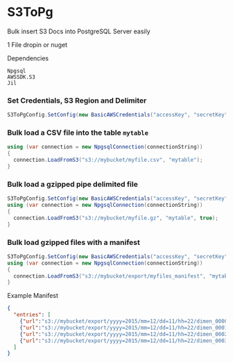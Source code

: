 # S3ToPg
Bulk insert S3 Docs into PostgreSQL Server easily

1 File dropin or nuget 

Dependencies
```
Npgsql
AWSSDK.S3
Jil
```

### Set Credentials, S3 Region and Delimiter

```cs
S3ToPgConfig.SetConfig(new BasicAWSCredentials("accessKey", "secretKey"), RegionEndpoint.US-West-2, ",");
```


### Bulk load a CSV file into the table ``mytable`` 
```cs
using (var connection = new NpgsqlConnection(connectionString))
{
  connection.LoadFromS3("s3://mybucket/myfile.csv", "mytable");
}
```


### Bulk load a gzipped pipe delimited file

```cs
S3ToPgConfig.SetConfig(new BasicAWSCredentials("accessKey", "secretKey"), RegionEndpoint.US-West-2, "|");
using (var connection = new NpgsqlConnection(connectionString))
{
  connection.LoadFromS3("s3://mybucket/myfile.gz", "mytable", true);
}
```


### Bulk load gzipped files with a manifest

```cs
S3ToPgConfig.SetConfig(new BasicAWSCredentials("accessKey", "secretKey"), RegionEndpoint.US-West-2, "|");
using (var connection = new NpgsqlConnection(connectionString))
{
  connection.LoadFromS3("s3://mybucket/export/myfiles_manifest", "mytable", true, true);
}
```

Example Manifest
```json
{
  "entries": [
    {"url":"s3://mybucket/export/yyyy=2015/mm=12/dd=11/hh=22/dimen_0000_part_00.gz"},
    {"url":"s3://mybucket/export/yyyy=2015/mm=12/dd=11/hh=22/dimen_0001_part_00.gz"},
    {"url":"s3://mybucket/export/yyyy=2015/mm=12/dd=11/hh=22/dimen_0002_part_00.gz"},
    {"url":"s3://mybucket/export/yyyy=2015/mm=12/dd=11/hh=22/dimen_0003_part_00.gz"}
  ]
}

```
